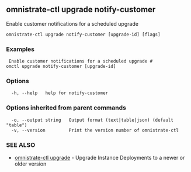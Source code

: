 ## omnistrate-ctl upgrade notify-customer

Enable customer notifications for a scheduled upgrade

```
omnistrate-ctl upgrade notify-customer [upgrade-id] [flags]
```

### Examples

```
 Enable customer notifications for a scheduled upgrade #
omctl upgrade notify-customer [upgrade-id]
```

### Options

```
  -h, --help   help for notify-customer
```

### Options inherited from parent commands

```
  -o, --output string   Output format (text|table|json) (default "table")
  -v, --version         Print the version number of omnistrate-ctl
```

### SEE ALSO

- [omnistrate-ctl upgrade](omnistrate-ctl_upgrade.md) - Upgrade Instance Deployments to a newer or older version
